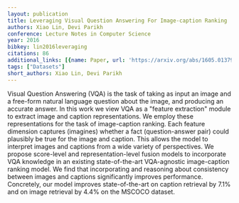 ```yaml
---
layout: publication
title: Leveraging Visual Question Answering For Image-caption Ranking
authors: Xiao Lin, Devi Parikh
conference: Lecture Notes in Computer Science
year: 2016
bibkey: lin2016leveraging
citations: 86
additional_links: [{name: Paper, url: 'https://arxiv.org/abs/1605.01379'}]
tags: ["Datasets"]
short_authors: Xiao Lin, Devi Parikh
---
```

Visual Question Answering (VQA) is the task of taking as input an image and a
free-form natural language question about the image, and producing an accurate
answer. In this work we view VQA as a "feature extraction" module to extract
image and caption representations. We employ these representations for the task
of image-caption ranking. Each feature dimension captures (imagines) whether a
fact (question-answer pair) could plausibly be true for the image and caption.
This allows the model to interpret images and captions from a wide variety of
perspectives. We propose score-level and representation-level fusion models to
incorporate VQA knowledge in an existing state-of-the-art VQA-agnostic
image-caption ranking model. We find that incorporating and reasoning about
consistency between images and captions significantly improves performance.
Concretely, our model improves state-of-the-art on caption retrieval by 7.1%
and on image retrieval by 4.4% on the MSCOCO dataset.